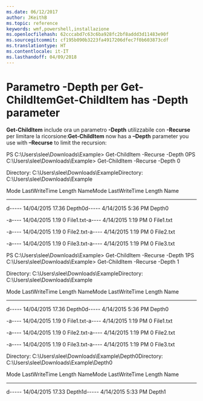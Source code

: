 ```yaml
---
ms.date: 06/12/2017
author: JKeithB
ms.topic: reference
keywords: wmf,powershell,installazione
ms.openlocfilehash: 62cccabd7c63c6ba928fc2bf8addd3d11483e90f
ms.sourcegitcommit: cf195b090b3223fa4917206dfec7f0b603873cdf
ms.translationtype: HT
ms.contentlocale: it-IT
ms.lasthandoff: 04/09/2018
---
```

# <a name="get-childitem-has--depth-parameter"></a><span data-ttu-id="701bd-102">Parametro -Depth per Get-ChildItem</span><span class="sxs-lookup"><span data-stu-id="701bd-102">Get-ChildItem has -Depth parameter</span></span>
<span data-ttu-id="701bd-103">**Get-ChildItem** include ora un parametro **-Depth** utilizzabile con **-Recurse** per limitare la ricorsione:</span><span class="sxs-lookup"><span data-stu-id="701bd-103">**Get-ChildItem** now has a **–Depth** parameter you use with **–Recurse** to limit the recursion:</span></span>

<span data-ttu-id="701bd-104">PS C:\\Users\\slee\\Downloads\\Example&gt; Get-ChildItem -Recurse -Depth 0</span><span class="sxs-lookup"><span data-stu-id="701bd-104">PS C:\\Users\\slee\\Downloads\\Example&gt; Get-ChildItem -Recurse -Depth 0</span></span>

<span data-ttu-id="701bd-105">Directory: C:\\Users\\slee\\Downloads\\Example</span><span class="sxs-lookup"><span data-stu-id="701bd-105">Directory: C:\\Users\\slee\\Downloads\\Example</span></span>

<span data-ttu-id="701bd-106">Mode LastWriteTime Length Name</span><span class="sxs-lookup"><span data-stu-id="701bd-106">Mode LastWriteTime Length Name</span></span>

---- ------------- ------ ----

<span data-ttu-id="701bd-107">d----- 14/04/2015 17.36 Depth0</span><span class="sxs-lookup"><span data-stu-id="701bd-107">d----- 4/14/2015 5:36 PM Depth0</span></span>

<span data-ttu-id="701bd-108">-a---- 14/04/2015 1.19 0 File1.txt</span><span class="sxs-lookup"><span data-stu-id="701bd-108">-a---- 4/14/2015 1:19 PM 0 File1.txt</span></span>

<span data-ttu-id="701bd-109">-a---- 14/04/2015 1.19 0 File2.txt</span><span class="sxs-lookup"><span data-stu-id="701bd-109">-a---- 4/14/2015 1:19 PM 0 File2.txt</span></span>

<span data-ttu-id="701bd-110">-a---- 14/04/2015 1.19 0 File3.txt</span><span class="sxs-lookup"><span data-stu-id="701bd-110">-a---- 4/14/2015 1:19 PM 0 File3.txt</span></span>

<span data-ttu-id="701bd-111">PS C:\\Users\\slee\\Downloads\\Example&gt; Get-ChildItem -Recurse -Depth 1</span><span class="sxs-lookup"><span data-stu-id="701bd-111">PS C:\\Users\\slee\\Downloads\\Example&gt; Get-ChildItem -Recurse -Depth 1</span></span>

<span data-ttu-id="701bd-112">Directory: C:\\Users\\slee\\Downloads\\Example</span><span class="sxs-lookup"><span data-stu-id="701bd-112">Directory: C:\\Users\\slee\\Downloads\\Example</span></span>

<span data-ttu-id="701bd-113">Mode LastWriteTime Length Name</span><span class="sxs-lookup"><span data-stu-id="701bd-113">Mode LastWriteTime Length Name</span></span>

---- ------------- ------ ----

<span data-ttu-id="701bd-114">d----- 14/04/2015 17.36 Depth0</span><span class="sxs-lookup"><span data-stu-id="701bd-114">d----- 4/14/2015 5:36 PM Depth0</span></span>

<span data-ttu-id="701bd-115">-a---- 14/04/2015 1.19 0 File1.txt</span><span class="sxs-lookup"><span data-stu-id="701bd-115">-a---- 4/14/2015 1:19 PM 0 File1.txt</span></span>

<span data-ttu-id="701bd-116">-a---- 14/04/2015 1.19 0 File2.txt</span><span class="sxs-lookup"><span data-stu-id="701bd-116">-a---- 4/14/2015 1:19 PM 0 File2.txt</span></span>

<span data-ttu-id="701bd-117">-a---- 14/04/2015 1.19 0 File3.txt</span><span class="sxs-lookup"><span data-stu-id="701bd-117">-a---- 4/14/2015 1:19 PM 0 File3.txt</span></span>

<span data-ttu-id="701bd-118">Directory: C:\\Users\\slee\\Downloads\\Example\\Depth0</span><span class="sxs-lookup"><span data-stu-id="701bd-118">Directory: C:\\Users\\slee\\Downloads\\Example\\Depth0</span></span>

<span data-ttu-id="701bd-119">Mode LastWriteTime Length Name</span><span class="sxs-lookup"><span data-stu-id="701bd-119">Mode LastWriteTime Length Name</span></span>

---- ------------- ------ ----

<span data-ttu-id="701bd-120">d----- 14/04/2015 17.33 Depth1</span><span class="sxs-lookup"><span data-stu-id="701bd-120">d----- 4/14/2015 5:33 PM Depth1</span></span>